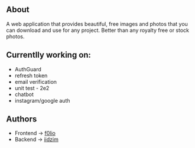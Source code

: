 
## About
A web application that provides beautiful, free images and photos that you can download and use for any project. Better than any royalty free or stock photos.

## Currentlly working on:
* AuthGuard
* refresh token
* email verification
* unit test - 2e2
* chatbot
* instagram/google auth

## Authors
* Frontend -> [f0lio](https://github.com/f0lio)
* Backend -> [iidzim](https://github.com/iidzim)
